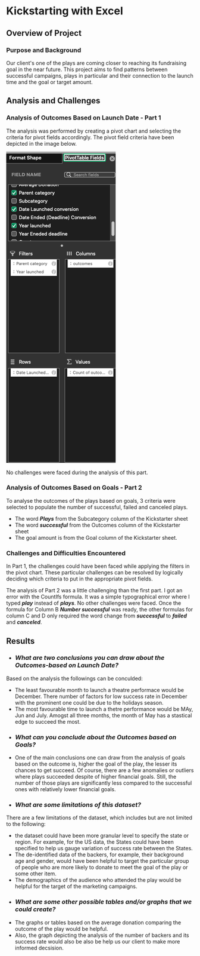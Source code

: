 # **Kickstarting with Excel**

## **Overview of Project**
### **Purpose and Background**
Our client's one of the plays are coming closer to reaching its fundraising goal in the near future. This project aims to find patterns between successful campaigns, plays in particular and their connection to the launch time and the goal or target amount.

## **Analysis and Challenges**
### **Analysis of Outcomes Based on Launch Date - Part 1**
The analysis was performed by creating a pivot chart and selecting the criteria for pivot fields accordingly. The pivot field criteria have been depicted in the image below. 

![Pivot field criteria](screenshot.png)

No challenges were faced during the analysis of this part. 

### **Analysis of Outcomes Based on Goals - Part 2**
To analyse the outcomes of the plays based on goals, 3 criteria were selected to populate the number of successful, failed and canceled plays. 
- The word ***Plays*** from the Subcategory column of the Kickstarter sheet
- The word ***successful*** from the Outcomes column of the Kickstarter sheet
- The goal amount is from the Goal column of the Kickstarter sheet.


### **Challenges and Difficulties Encountered**
In Part 1, the challenges could have been faced while applying the filters in the pivot chart. These particular challenges can be resolved by logically deciding which criteria to put in the appropriate pivot fields.

The analysis of Part 2 was a little challenging than the first part. I got an error with the CountIfs formula. It was a simple typographical error where I typed ***play*** instead of ***plays***. No other challenges were faced. Once the formula for Column B ***Number successful*** was ready, the other formulas for column C and D only required the word change from ***successful*** to ***failed*** and ***canceled***.

## **Results**

- ### ***What are two conclusions you can draw about the Outcomes-based on Launch Date?***
Based on the analysis the followings can be conculded:
* The least favourable month to launch a theatre performace would be December. There number of factors for low success rate in December with the prominent one could be due to the holidays season.
* The most favourable time to launch a thetre performance would be MAy, Jun and July. Amogst all three months, the month of May has a stastical edge to succeed the most.

- ### ***What can you conclude about the Outcomes based on Goals?***
* One of the main conclusions one can draw from the analysis of goals based on the outcome is, higher the goal of the play, the lesser its chances to get succeed. Of course, there are a few anomalies or outliers where plays succeeded despite of higher financial goals. Still, the number of those plays are significantly less compared to the successful ones with relatively lower financial goals.

- ### ***What are some limitations of this dataset?***
There are a few limitations of the dataset, which includes but are not limited to the following:
* the dataset could have been more granular level to specify the state or region. For example, for the US data, the States could have been specified to help us gauge variation of success rate between the States.
* The de-identified data of the backers, for example, their background age and gender, would have been helpful to target the particular group of people who are more likely to donate to meet the goal of the play or some other item.
* The demographics of the audience who attended the play would be helpful for the target of the marketing campaigns.

- ### ***What are some other possible tables and/or graphs that we could create?***
* The graphs or tables based on the average donation comparing the outcome of the play would be helpful.
* Also, the graph depicting the analysis of the number of backers and its success rate would also be also be help us our client to make more informed decsision.
